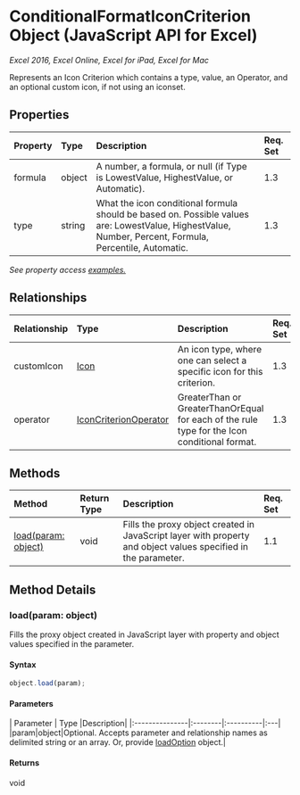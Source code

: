 # ConditionalFormatIconCriterion Object (JavaScript API for Excel)

_Excel 2016, Excel Online, Excel for iPad, Excel for Mac_

Represents an Icon Criterion which contains a type, value, an Operator, and an optional custom icon, if not using an iconset.

## Properties

| Property	   | Type	|Description| Req. Set|
|:---------------|:--------|:----------|:----|
|formula|object|A number, a formula, or null (if Type is LowestValue, HighestValue, or Automatic).|1.3||
|type|string|What the icon conditional formula should be based on. Possible values are: LowestValue, HighestValue, Number, Percent, Formula, Percentile, Automatic.|1.3||

_See property access [examples.](#property-access-examples)_

## Relationships
| Relationship | Type	|Description| Req. Set|
|:---------------|:--------|:----------|:----|
|customIcon|[Icon](icon.md)|An icon type, where one can select a specific icon for this criterion.|1.3||
|operator|[IconCriterionOperator](iconcriterionoperator.md)|GreaterThan or GreaterThanOrEqual for each of the rule type for the Icon conditional format.|1.3||

## Methods

| Method		   | Return Type	|Description| Req. Set|
|:---------------|:--------|:----------|:----|
|[load(param: object)](#loadparam-object)|void|Fills the proxy object created in JavaScript layer with property and object values specified in the parameter.|1.1|

## Method Details


### load(param: object)
Fills the proxy object created in JavaScript layer with property and object values specified in the parameter.

#### Syntax
```js
object.load(param);
```

#### Parameters
| Parameter	   | Type	|Description|
|:---------------|:--------|:----------|:---|
|param|object|Optional. Accepts parameter and relationship names as delimited string or an array. Or, provide [loadOption](loadoption.md) object.|

#### Returns
void
